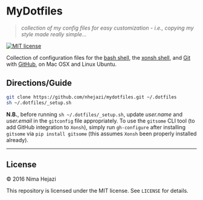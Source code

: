 # MyDotfiles

> _collection of my config files for easy customization - i.e., copying my style
> made really simple..._

[![MIT license](http://img.shields.io/badge/license-MIT-brightgreen.svg)](http://opensource.org/licenses/MIT)

Collection of configuration files for the [bash
shell](https://www.gnu.org/software/bash/), the [xonsh
shell](http://xon.sh/), and [Git](https://git-scm.com/) with
[GitHub](https://github.com/), on Mac OSX and Linux Ubuntu.

## Directions/Guide
```bash
git clone https://github.com/nhejazi/mydotfiles.git ~/.dotfiles
sh ~/.dotfiles/_setup.sh
```
__N.B.__, before running `sh ~/.dotfiles/_setup.sh`, update _user.name_ and
_user.email_ in the `gitconfig` file appropriately. To use the `gitsome` CLI
tool (to add GitHub integration to `Xonsh`), simply run `gh-configure` after
installing `gitsome` via `pip install gitsome` (this assumes `Xonsh` been
properly installed already).

---

## License

&copy; 2016 Nima Hejazi

This repository is licensed under the MIT license. See `LICENSE` for details.

